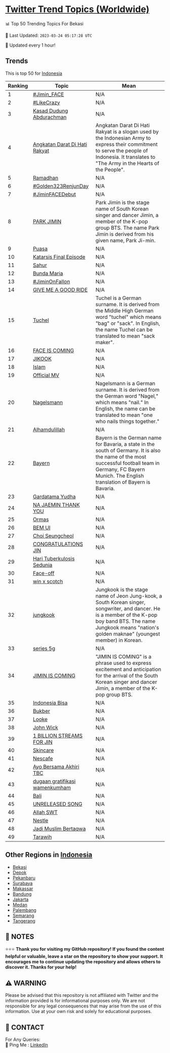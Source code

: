 [Twitter Trend Topics (Worldwide)](https://github.com/ErcinDedeoglu/Twitter-Trend-Topics)
==========


📊 Top 50 Trending Topics For Bekasi

📆 Last Updated: `2023-03-24 05:17:28 UTC`

🔧 Updated every 1 hour!


## Trends

This is top 50 for [Indonesia](</Indonesia>)

| Ranking | Topic | Mean |
| ------- | ------------ | ------------ |
| 1 | [#Jimin_FACE](http://twitter.com/search?q=%23Jimin_FACE) | N/A |
| 2 | [#LikeCrazy](http://twitter.com/search?q=%23LikeCrazy) | N/A |
| 3 | [Kasad Dudung Abdurachman](http://twitter.com/search?q=Kasad+Dudung+Abdurachman) | N/A |
| 4 | [Angkatan Darat Di Hati Rakyat](http://twitter.com/search?q=Angkatan+Darat+Di+Hati+Rakyat) | Angkatan Darat Di Hati Rakyat is a slogan used by the Indonesian Army to express their commitment to serve the people of Indonesia. It translates to "The Army in the Hearts of the People". |
| 5 | [Ramadhan](http://twitter.com/search?q=Ramadhan) | N/A |
| 6 | [#Golden323RenjunDay](http://twitter.com/search?q=%23Golden323RenjunDay) | N/A |
| 7 | [#JiminFACEDebut](http://twitter.com/search?q=%23JiminFACEDebut) | N/A |
| 8 | [PARK JIMIN](http://twitter.com/search?q=PARK+JIMIN) | Park Jimin is the stage name of South Korean singer and dancer Jimin, a member of the K-pop group BTS. The name Park Jimin is derived from his given name, Park Ji-min. |
| 9 | [Puasa](http://twitter.com/search?q=Puasa) | N/A |
| 10 | [Katarsis Final Episode](http://twitter.com/search?q=Katarsis+Final+Episode) | N/A |
| 11 | [Sahur](http://twitter.com/search?q=Sahur) | N/A |
| 12 | [Bunda Maria](http://twitter.com/search?q=Bunda+Maria) | N/A |
| 13 | [#JiminOnFallon](http://twitter.com/search?q=%23JiminOnFallon) | N/A |
| 14 | [GIVE ME A GOOD RIDE](http://twitter.com/search?q=GIVE+ME+A+GOOD+RIDE) | N/A |
| 15 | [Tuchel](http://twitter.com/search?q=Tuchel) | Tuchel is a German surname. It is derived from the Middle High German word "tuchel" which means "bag" or "sack". In English, the name Tuchel can be translated to mean "sack maker". |
| 16 | [FACE IS COMING](http://twitter.com/search?q=FACE+IS+COMING) | N/A |
| 17 | [JIKOOK](http://twitter.com/search?q=JIKOOK) | N/A |
| 18 | [Islam](http://twitter.com/search?q=Islam) | N/A |
| 19 | [Official MV](http://twitter.com/search?q=Official+MV) | N/A |
| 20 | [Nagelsmann](http://twitter.com/search?q=Nagelsmann) | Nagelsmann is a German surname. It is derived from the German word "Nagel," which means "nail." In English, the name can be translated to mean "one who nails things together." |
| 21 | [Alhamdulillah](http://twitter.com/search?q=Alhamdulillah) | N/A |
| 22 | [Bayern](http://twitter.com/search?q=Bayern) | Bayern is the German name for Bavaria, a state in the south of Germany. It is also the name of the most successful football team in Germany, FC Bayern Munich. The English translation of Bayern is Bavaria. |
| 23 | [Gardatama Yudha](http://twitter.com/search?q=Gardatama+Yudha) | N/A |
| 24 | [NA JAEMIN THANK YOU](http://twitter.com/search?q=NA+JAEMIN+THANK+YOU) | N/A |
| 25 | [Ormas](http://twitter.com/search?q=Ormas) | N/A |
| 26 | [BEM UI](http://twitter.com/search?q=BEM+UI) | N/A |
| 27 | [Choi Seungcheol](http://twitter.com/search?q=Choi+Seungcheol) | N/A |
| 28 | [CONGRATULATIONS JIN](http://twitter.com/search?q=CONGRATULATIONS+JIN) | N/A |
| 29 | [Hari Tuberkulosis Sedunia](http://twitter.com/search?q=Hari+Tuberkulosis+Sedunia) | N/A |
| 30 | [Face-off](http://twitter.com/search?q=Face-off) | N/A |
| 31 | [win x scotch](http://twitter.com/search?q=win+x+scotch) | N/A |
| 32 | [jungkook](http://twitter.com/search?q=jungkook) | Jungkook is the stage name of Jeon Jung-kook, a South Korean singer, songwriter, and dancer. He is a member of the K-pop boy band BTS. The name Jungkook means "nation's golden maknae" (youngest member) in Korean. |
| 33 | [series 5g](http://twitter.com/search?q=series+5g) | N/A |
| 34 | [JIMIN IS COMING](http://twitter.com/search?q=JIMIN+IS+COMING) | "JIMIN IS COMING" is a phrase used to express excitement and anticipation for the arrival of the South Korean singer and dancer Jimin, a member of the K-pop group BTS. |
| 35 | [Indonesia Bisa](http://twitter.com/search?q=Indonesia+Bisa) | N/A |
| 36 | [Bukber](http://twitter.com/search?q=Bukber) | N/A |
| 37 | [Looke](http://twitter.com/search?q=Looke) | N/A |
| 38 | [John Wick](http://twitter.com/search?q=John+Wick) | N/A |
| 39 | [1 BILLION STREAMS FOR JIN](http://twitter.com/search?q=1+BILLION+STREAMS+FOR+JIN) | N/A |
| 40 | [Skincare](http://twitter.com/search?q=Skincare) | N/A |
| 41 | [Nescafe](http://twitter.com/search?q=Nescafe) | N/A |
| 42 | [Ayo Bersama Akhiri TBC](http://twitter.com/search?q=Ayo+Bersama+Akhiri+TBC) | N/A |
| 43 | [dugaan gratifikasi wamenkumham](http://twitter.com/search?q=dugaan+gratifikasi+wamenkumham) | N/A |
| 44 | [Bali](http://twitter.com/search?q=Bali) | N/A |
| 45 | [UNRELEASED SONG](http://twitter.com/search?q=UNRELEASED+SONG) | N/A |
| 46 | [Allah SWT](http://twitter.com/search?q=Allah+SWT) | N/A |
| 47 | [Nestle](http://twitter.com/search?q=Nestle) | N/A |
| 48 | [Jadi Muslim Bertaqwa](http://twitter.com/search?q=Jadi+Muslim+Bertaqwa) | N/A |
| 49 | [Tarawih](http://twitter.com/search?q=Tarawih) | N/A |



## Other Regions in [Indonesia](</Indonesia>)

* [Bekasi](</Indonesia/Bekasi.md>)
* [Depok](</Indonesia/Depok.md>)
* [Pekanbaru](</Indonesia/Pekanbaru.md>)
* [Surabaya](</Indonesia/Surabaya.md>)
* [Makassar](</Indonesia/Makassar.md>)
* [Bandung](</Indonesia/Bandung.md>)
* [Jakarta](</Indonesia/Jakarta.md>)
* [Medan](</Indonesia/Medan.md>)
* [Palembang](</Indonesia/Palembang.md>)
* [Semarang](</Indonesia/Semarang.md>)
* [Tangerang](</Indonesia/Tangerang.md>)



## 📝 NOTES

⭐⭐⭐ **Thank you for visiting my GitHub repository! If you found the content helpful or valuable, leave a star on the repository to show your support. It encourages me to continue updating the repository and allows others to discover it. Thanks for your help!**


## ⚠️ WARNING

Please be advised that this repository is not affiliated with Twitter and the information provided is for informational purposes only. We are not responsible for any legal consequences that may arise from the use of this information. Use at your own risk and solely for educational purposes.


## 📨 CONTACT

 For Any Queries:  
            🏓 Ping Me : [LinkedIn](https://www.linkedin.com/in/ercindedeoglu/)
